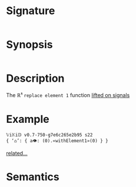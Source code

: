 # Signature
```vikid-signature
```

# Synopsis
```vikid-synopsis
```

# Description
The __ℝ¹__ `replace element 1` function [lifted on signals](/refman/concepts/pure_functions)

# Example
```vikid-script
𝕍i𝕂i𝔻 v0.7-750-g7e6c265e2b95 s22
{ ‘⌂’: { a👁: (0).«withElement1»(0) } }
```


[related...](https://en.wikipedia.org/wiki/Tuple)

# Semantics